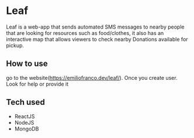 # Leaf
Leaf is a web-app that sends automated SMS messages to nearby people that are looking for resources such as food/clothes, it also has an interactive map that allows viewers to check nearby Donations available for pickup.


## How to use
go to the website(https://emiliofranco.dev/leaf/). Once you create user. Look for help or provide it

## Tech used
- ReactJS
- NodeJS
- MongoDB
